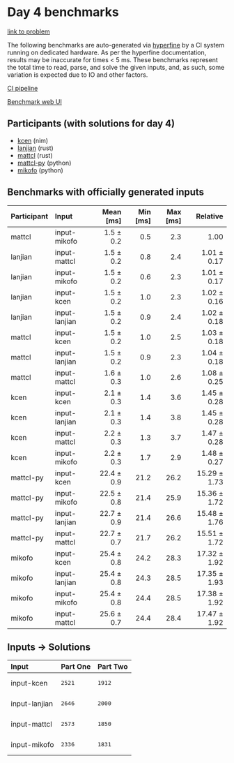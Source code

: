 # Day 4 benchmarks

[link to problem](https://adventofcode.com/2024/day/4)

The following benchmarks are auto-generated via
[hyperfine](https://github.com/sharkdp/hyperfine) by a CI system running on
dedicated hardware. As per the hyperfine documentation, results may be
inaccurate for times < 5 ms. These benchmarks represent the total time to read,
parse, and solve the given inputs, and, as such, some variation is expected due
to IO and other factors.

[CI pipeline](http://ci.papercode.net:8080/teams/main/pipelines/aoc2024)

[Benchmark web UI](https://aoc.ancalagon.black)


## Participants (with solutions for day 4)

- [kcen](https://github.com/kcen/aoc2024) (nim)
- [lanjian](https://github.com/lanjian/aoc-2024) (rust)
- [mattcl](https://github.com/mattcl/aoc2024) (rust)
- [mattcl-py](https://github.com/mattcl/aoc2024-py) (python)
- [mikofo](https://github.com/mikofo/aoc2024) (python)


## Benchmarks with officially generated inputs

| Participant | Input | Mean [ms] | Min [ms] | Max [ms] | Relative |
|:---|:---|---:|---:|---:|---:|
| mattcl | input-mikofo | 1.5 ± 0.2 | 0.5 | 2.3 | 1.00 |
| lanjian | input-mattcl | 1.5 ± 0.2 | 0.8 | 2.4 | 1.01 ± 0.17 |
| lanjian | input-mikofo | 1.5 ± 0.2 | 0.6 | 2.3 | 1.01 ± 0.17 |
| lanjian | input-kcen | 1.5 ± 0.2 | 1.0 | 2.3 | 1.02 ± 0.16 |
| lanjian | input-lanjian | 1.5 ± 0.2 | 0.9 | 2.4 | 1.02 ± 0.18 |
| mattcl | input-kcen | 1.5 ± 0.2 | 1.0 | 2.5 | 1.03 ± 0.18 |
| mattcl | input-lanjian | 1.5 ± 0.2 | 0.9 | 2.3 | 1.04 ± 0.18 |
| mattcl | input-mattcl | 1.6 ± 0.3 | 1.0 | 2.6 | 1.08 ± 0.25 |
| kcen | input-kcen | 2.1 ± 0.3 | 1.4 | 3.6 | 1.45 ± 0.28 |
| kcen | input-lanjian | 2.1 ± 0.3 | 1.4 | 3.8 | 1.45 ± 0.28 |
| kcen | input-mattcl | 2.2 ± 0.3 | 1.3 | 3.7 | 1.47 ± 0.28 |
| kcen | input-mikofo | 2.2 ± 0.3 | 1.7 | 2.9 | 1.48 ± 0.27 |
| mattcl-py | input-kcen | 22.4 ± 0.9 | 21.2 | 26.2 | 15.29 ± 1.73 |
| mattcl-py | input-mikofo | 22.5 ± 0.8 | 21.4 | 25.9 | 15.36 ± 1.72 |
| mattcl-py | input-lanjian | 22.7 ± 0.9 | 21.4 | 26.6 | 15.48 ± 1.76 |
| mattcl-py | input-mattcl | 22.7 ± 0.7 | 21.7 | 26.2 | 15.51 ± 1.72 |
| mikofo | input-kcen | 25.4 ± 0.8 | 24.2 | 28.3 | 17.32 ± 1.92 |
| mikofo | input-lanjian | 25.4 ± 0.8 | 24.3 | 28.5 | 17.35 ± 1.93 |
| mikofo | input-mikofo | 25.4 ± 0.8 | 24.4 | 28.5 | 17.38 ± 1.92 |
| mikofo | input-mattcl | 25.6 ± 0.7 | 24.4 | 28.4 | 17.47 ± 1.92 |


## Inputs -> Solutions

| Input | Part One | Part Two |
|:---|:---|:---|
|input-kcen|<pre>2521</pre>|<pre>1912</pre>|
|input-lanjian|<pre>2646</pre>|<pre>2000</pre>|
|input-mattcl|<pre>2573</pre>|<pre>1850</pre>|
|input-mikofo|<pre>2336</pre>|<pre>1831</pre>|